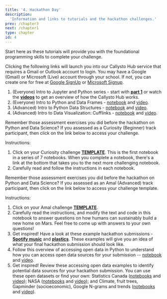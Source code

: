 ```yaml
---
title: '4. Hackathon Day'
description:
  'Information and links to tutorials and the hackathon challenges.'
prev: /chapter3
next: /chapter1
type: chapter
id: 4
---
```


<exercise id="1" title="Start Here: Tutorials">

Start here as these tutorials will provide you with the foundational programming skills to complete your challenge. 

Clicking the following links will launch you into our Callysto Hub service that requires a Gmail or Outlook account to login. You may have a Google (Gmail) or Microsoft (Live) account through your school. If not, you can create one for free at [Google SignUp](https://accounts.google.com/SignUp) or [Microsoft Signup](https://signup.live.com/).

1. (Everyone) Intro to Jupyter and Python series - start with **[part 1](http://tinyurl.com/y4aqn5hr)** or watch the **[videos](https://www.youtube.com/playlist?list=PL-j7ku2URmjZ1F3-9jvBuvsf0KcWPsxab)** to get an overview of how the Callysto Hub works.
2. (Everyone) Intro to Python and Data Frames - [notebook](http://tinyurl.com/yamdly5o) and [video](https://www.youtube.com/watch?v=bJT72nq5Rf0&list=PL-j7ku2URmjbXSQ8mSrqGJ3poGpUD0qaE&index=2).
3. (Advanced) Intro to Python Data Structures - [notebook](http://tinyurl.com/yc8nzrbt) and [video](https://www.youtube.com/watch?v=cYwVqiVvTLw&list=PL-j7ku2URmjbXSQ8mSrqGJ3poGpUD0qaE&index=3).
4. (Advanced) Intro to Data Visualization: Cufflinks - [notebook](http://tinyurl.com/ybrwsjvc) and [video](https://www.youtube.com/watch?v=dg1EWj-lgeE&list=PL-j7ku2URmjbXSQ8mSrqGJ3poGpUD0qaE&index=4).



</exercise>

<exercise id="2" title="Hackathon Challenge: Curiosity (Beginner)">

Remember those assessment exercises you did before the hackathon on Python and Data Science? If you assessed as a Curiosity (Beginner) track participant, then click on the link below to access your challenge.

Instructions:

1. Click on your Curiosity challenge **[TEMPLATE](https://hub.callysto.ca/jupyter/hub/user-redirect/git-pull?repo=https%3A%2F%2Fgithub.com%2Fcallysto%2Fhackathon&branch=master&subPath=SustainabilityOnMars/CuriosityTrack/challenge-0.ipynb&depth=1)**. This is the first notebook in a series of 7 notebooks. When you complete a notebook, there's a link at the bottom that takes you to the next more challenging notebook. 
2. Carefully read and follow the instructions in each notebook.

</exercise>

<exercise id="3" title="Hackathon Challenge: Amal (Advanced)">

Remember those assessment exercises you did before the hackathon on Python and Data Science? If you assessed as an Amal (Advanced) track participant, then click on the link below to access your challenge template. 

Instructions:

1. Click on your Amal challenge **[TEMPLATE](https://hub.callysto.ca/jupyter/hub/user-redirect/git-pull?repo=https%3A%2F%2Fgithub.com%2Fcallysto%2Fhackathon&branch=master&subPath=SustainabilityOnMars/AmalTrack/ChallengeTemplate/challenge-template.ipynb&depth=1)**. 
2. Carefully read the instructions, and modify the text and code in this notebook to answer questions on how humans can sustainably build a new home on Mars. Feel free to come up with answers to your own questions!
3. Get inspired! Have a look at these example hackathon submissions - **[Spotify music](https://hub.callysto.ca/jupyter/hub/user-redirect/git-pull?repo=https%3A%2F%2Fgithub.com%2Fcallysto%2Fhackathon&branch=master&subPath=SustainabilityOnMars/AmalTrack/ChallengeExamples/music-example.ipynb&depth=1)** and **[plastics](https://hub.callysto.ca/jupyter/hub/user-redirect/git-pull?repo=https%3A%2F%2Fgithub.com%2Fcallysto%2Fhackathon&branch=master&subPath=SustainabilityOnMars/AmalTrack/ChallengeExamples/plastic-example.ipynb&depth=1)**. These examples will give you an idea of what your final hackathon submission should look like.
4. Follow this overview of accessing open data in Python to understand how you can access open data sources for your submission -- [notebook](https://hub.callysto.ca/jupyter/hub/user-redirect/git-pull?repo=https%3A%2F%2Fgithub.com%2Fcallysto%2Fhackathon&branch=master&subPath=SustainabilityOnMars/Tutorials/accessing-open-data.ipynb&depth=1) and [video](https://youtu.be/ypYKfcOQPDA?list=PL-j7ku2URmjbXSQ8mSrqGJ3poGpUD0qaE&t=41). 
5. Get inspired! Review these accessing open data examples to identify potential data sources for your hackathon submission. You can use these open datasets or find your own: Statistics Canada ([notebooks](http://tinyurl.com/y84e5hvh) and [video](https://youtu.be/MWbkdsVPSls?list=PL-j7ku2URmjbXSQ8mSrqGJ3poGpUD0qaE&t=21)); NASA ([notebooks](http://tinyurl.com/y84e5hvh) and [video](https://youtu.be/gbcwDtWBB48?list=PL-j7ku2URmjbXSQ8mSrqGJ3poGpUD0qaE&t=18)); and Climate, fruit trees, Gapminder (socioeconomic), Google N-grams and trends ([notebooks](http://tinyurl.com/y84e5hvh) and [video](https://youtu.be/dyTfZNdv8MA?list=PL-j7ku2URmjbXSQ8mSrqGJ3poGpUD0qaE&t=13)).

 


</exercise>






